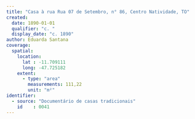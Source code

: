 ```yaml
---
title: "Casa à rua Rua 07 de Setembro, n° 86, Centro Natividade, TO"
created:
  date: 1890-01-01
  qualifier: "c. "
  display_date: "c. 1890"
author: Eduarda Santana
coverage:
  spatial:
    location:
      lat : -11.709111
      long: -47.725182
    extent:
      - type: "area"
        measurements: 111,22
        unit: "m²"
identifier:
  - source: "Documentário de casas tradicionais"
    id    : 0041
---
```

